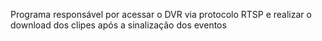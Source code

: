 Programa responsável por acessar o DVR via protocolo RTSP e realizar o download dos clipes após a sinalização dos eventos

